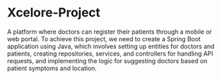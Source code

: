 # Xcelore-Project
A platform where doctors can register their patients through a mobile or web portal.
To achieve this project, we need to create a Spring Boot application using Java, which involves setting up entities for doctors and patients, creating repositories, services, and controllers for handling API requests, and implementing the logic for suggesting doctors based on patient symptoms and location.
